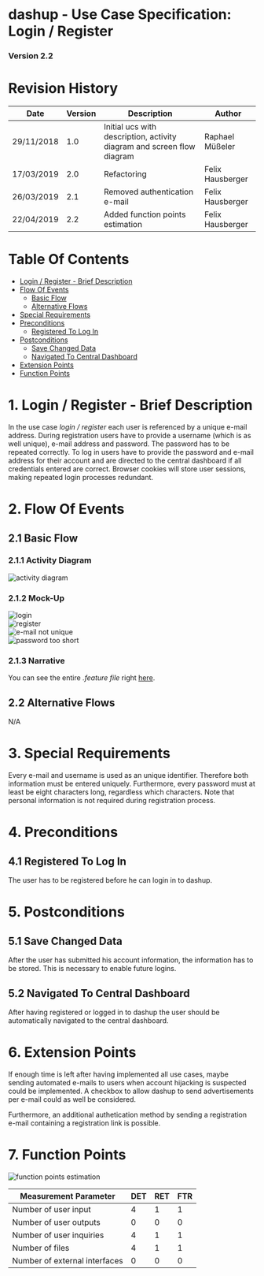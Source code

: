 # dashup - Use Case Specification: Login / Register

### Version 2.2

# Revision History

| Date       | Version | Description                                                            | Author           |
|------------|---------|------------------------------------------------------------------------|------------------|
| 29/11/2018 | 1.0     | Initial ucs with description, activity diagram and screen flow diagram | Raphael Müßeler  |
| 17/03/2019 | 2.0     | Refactoring                                                            | Felix Hausberger |
| 26/03/2019 | 2.1     | Removed authentication e-mail                                          | Felix Hausberger |
| 22/04/2019 | 2.2     | Added function points estimation                                       | Felix Hausberger |

# Table Of Contents

- [Login / Register - Brief Description](#1-login--register---brief-description) 
- [Flow Of Events](#2-flow-of-events)
    - [Basic Flow](#21-basic-flow)
    - [Alternative Flows](#22-alternative-flows)
- [Special Requirements](#3-special-requirements)
- [Preconditions](#4-preconditions)
    - [Registered To Log In](#41-registered-to-log-in)
- [Postconditions](#5-postconditions) 
    - [Save Changed Data](#51-save-changed-data) 
    - [Navigated To Central Dashboard](#52-navigated-to-central-dashboard)
- [Extension Points](#6-extension-points)
- [Function Points](#7-function-points)

# 1. Login / Register - Brief Description
In the use case _login / register_ each user is referenced by a unique e-mail address. During registration users have to 
provide a username (which is as well unique), e-mail address and password. The password has to be repeated correctly. To 
log in users have to provide the password and e-mail address for their account and are directed to the central dashboard 
if all credentials entered are correct. Browser cookies will store user sessions, making repeated login processes 
redundant. 

# 2. Flow Of Events

## 2.1 Basic Flow

### 2.1.1 Activity Diagram

<img src="./activity_diagrams/login_register.png" alt="activity diagram" />

### 2.1.2 Mock-Up

<img src="./mockups/Login.png" alt="login" />
<br />
<img src="./mockups/Register.png" alt="register" />
<br />
<img src="./mockups/e-mail_not_unique.png" alt="e-mail not unique" />
<br />
<img src="./mockups/password_too_short.png" alt="password too short" />
<br />

### 2.1.3 Narrative
You can see the entire _.feature file_ right <a href="./narratives/login_register.feature">here</a>.

## 2.2 Alternative Flows
N/A

# 3. Special Requirements
Every e-mail and username is used as an unique identifier. Therefore both information must be entered uniquely. 
Furthermore, every password must at least be eight characters long, regardless which characters. Note that personal 
information is not required during registration process.

# 4. Preconditions

## 4.1 Registered To Log In
The user has to be registered before he can login in to dashup. 

# 5. Postconditions

## 5.1 Save Changed Data
After the user has submitted his account information, the information has to be stored. This is necessary
to enable future logins. 

## 5.2 Navigated To Central Dashboard
After having registered or logged in to dashup the user should be automatically navigated to the central dashboard.

# 6. Extension Points
If enough time is left after having implemented all use cases, maybe sending automated e-mails to users when account 
hijacking is suspected could be implemented. A checkbox to allow dashup to send advertisements per e-mail could as well 
be considered.

Furthermore, an additional authetication method by sending a registration e-mail containing a registration link is 
possible.

# 7. Function Points

<img src="./function_points/login_register.png" alt="function points estimation" />
<br />

| Measurement Parameter         | DET | RET | FTR |
|-------------------------------|-----|-----|-----|
| Number of user input          | 4   | 1   | 1   |
| Number of user outputs        | 0   | 0   | 0   |
| Number of user inquiries      | 4   | 1   | 1   |
| Number of files               | 4   | 1   | 1   |
| Number of external interfaces | 0   | 0   | 0   |
